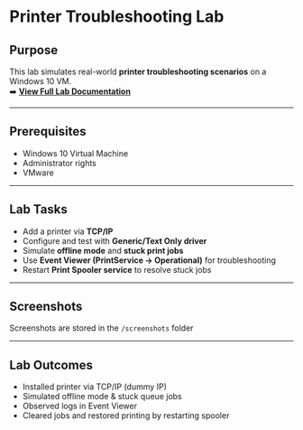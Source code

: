 # Printer Troubleshooting Lab

## Purpose
This lab simulates real-world **printer troubleshooting scenarios** on a Windows 10 VM.  
➡️ **[View Full Lab Documentation](lab03_Printer_Troubleshooting.md)**

---

## Prerequisites
- Windows 10 Virtual Machine  
- Administrator rights  
- VMware

---

## Lab Tasks
- Add a printer via **TCP/IP**  
- Configure and test with **Generic/Text Only driver**  
- Simulate **offline mode** and **stuck print jobs**  
- Use **Event Viewer (PrintService → Operational)** for troubleshooting  
- Restart **Print Spooler service** to resolve stuck jobs  

---

## Screenshots
Screenshots are stored in the `/screenshots` folder

---

## Lab Outcomes
- Installed printer via TCP/IP (dummy IP)  
- Simulated offline mode & stuck queue jobs  
- Observed logs in Event Viewer  
- Cleared jobs and restored printing by restarting spooler  
